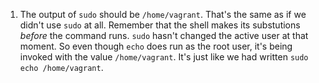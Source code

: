 1. The output of `sudo` should be `/home/vagrant`. That's the same as if we
   didn't use `sudo` at all. Remember that the shell makes its substutions
   *before* the command runs. `sudo` hasn't changed the active user at that
   moment. So even though `echo` does run as the root user, it's being invoked
   with the value `/home/vagrant`. It's just like we had written `sudo echo
   /home/vagrant`.
